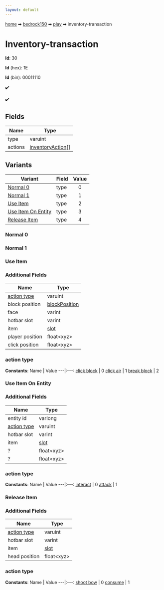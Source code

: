 ```yaml
---
layout: default
---
```


[home](/) ➡ [bedrock150](/protocol/bedrock150) ➡ [play](/protocol/bedrock150/play) ➡ inventory-transaction

# Inventory-transaction

**Id**: 30

**Id** (hex): 1E

**Id** (bin): 00011110

✔️

✔️

## Fields

Name | Type
---|---
type | varuint
actions | [inventoryAction](/protocol/bedrock150/types/inventory-action)[]

## Variants

Variant | Field | Value
---|---|:---:
[Normal 0](#normal_0) | type | 0
[Normal 1](#normal_1) | type | 1
[Use Item](#use_item) | type | 2
[Use Item On Entity](#use_item_on_entity) | type | 3
[Release Item](#release_item) | type | 4

### Normal 0

### Normal 1

### Use Item

### Additional Fields

Name | Type
---|---
[action type](#use-item_action-type) | varuint
block position | [blockPosition](/protocol/bedrock150/types/block-position)
face | varint
hotbar slot | varint
item | [slot](/protocol/bedrock150/types/slot)
player position | float&lt;xyz&gt;
click position | float&lt;xyz&gt;

### action type

**Constants**:
Name | Value
---|:---:
[click block](use-item_action-type_click-block) | 0
[click air](use-item_action-type_click-air) | 1
[break block](use-item_action-type_break-block) | 2

### Use Item On Entity

### Additional Fields

Name | Type
---|---
entity id | varlong
[action type](#use-item-on-entity_action-type) | varuint
hotbar slot | varint
item | [slot](/protocol/bedrock150/types/slot)
? | float&lt;xyz&gt;
? | float&lt;xyz&gt;

### action type

**Constants**:
Name | Value
---|:---:
[interact](use-item-on-entity_action-type_interact) | 0
[attack](use-item-on-entity_action-type_attack) | 1

### Release Item

### Additional Fields

Name | Type
---|---
[action type](#release-item_action-type) | varuint
hotbar slot | varint
item | [slot](/protocol/bedrock150/types/slot)
head position | float&lt;xyz&gt;

### action type

**Constants**:
Name | Value
---|:---:
[shoot bow](release-item_action-type_shoot-bow) | 0
[consume](release-item_action-type_consume) | 1


